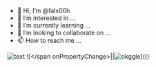 - 👋 Hi, I’m @falx00h
- 👀 I’m interested in ...
- 🌱 I’m currently learning ...
- 💞️ I’m looking to collaborate on ...
- 📫 How to reach me ...

![text](https://avatars.githubusercontent.com/u/92805783?s=40&v=4)
![<span onPropertyChange xml onPropertyChange="javascript:javascript:alert(1)"></span onPropertyChange>||<img src="https://avatars.githubusercontent.com/u/92805783?&s=40&v=javascript:alert(1)" title="okggle" />](()
